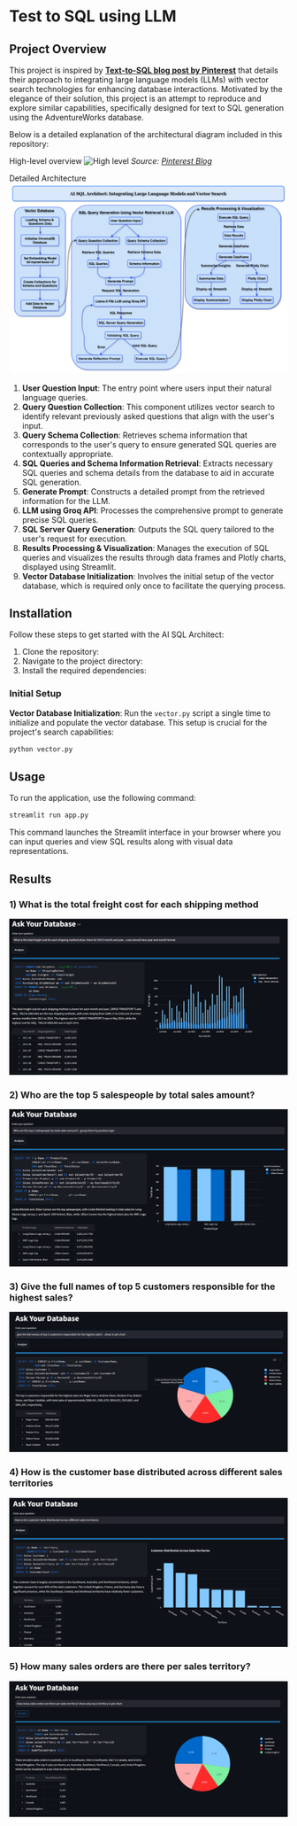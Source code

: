 # Test to SQL using LLM

## Project Overview

This project is inspired by **[Text-to-SQL blog post by Pinterest](https://medium.com/pinterest-engineering/how-we-built-text-to-sql-at-pinterest-30bad30dabff)** that details their approach to integrating large language models (LLMs) with vector search technologies for enhancing database interactions. Motivated by the elegance of their solution, this project is an attempt to reproduce and explore similar capabilities, specifically designed for text to SQL generation using the AdventureWorks database.

Below is a detailed explanation of the architectural diagram included in this repository:

High-level overview
![High level](https://miro.medium.com/v2/resize:fit:1400/format:webp/1*wDKR6-ToiX5UgsUYN41JiQ.png)
_Source: [Pinterest Blog](https://medium.com/pinterest-engineering/how-we-built-text-to-sql-at-pinterest-30bad30dabff)_

Detailed Architecture
![Architectural Diagram](media/architecture.png)

1. **User Question Input**: The entry point where users input their natural language queries.
2. **Query Question Collection**: This component utilizes vector search to identify relevant previously asked questions that align with the user's input.
3. **Query Schema Collection**: Retrieves schema information that corresponds to the user's query to ensure generated SQL queries are contextually appropriate.
4. **SQL Queries and Schema Information Retrieval**: Extracts necessary SQL queries and schema details from the database to aid in accurate SQL generation.
5. **Generate Prompt**: Constructs a detailed prompt from the retrieved information for the LLM.
6. **LLM using Groq API**: Processes the comprehensive prompt to generate precise SQL queries.
7. **SQL Server Query Generation**: Outputs the SQL query tailored to the user's request for execution.
8. **Results Processing & Visualization**: Manages the execution of SQL queries and visualizes the results through data frames and Plotly charts, displayed using Streamlit.
9. **Vector Database Initialization**: Involves the initial setup of the vector database, which is required only once to facilitate the querying process.


## Installation

Follow these steps to get started with the AI SQL Architect:

1. Clone the repository:
2. Navigate to the project directory:
3. Install the required dependencies:


### Initial Setup

**Vector Database Initialization**: Run the `vector.py` script a single time to initialize and populate the vector database. This setup is crucial for the project's search capabilities:

```bash
python vector.py
```

## Usage

To run the application, use the following command:

```bash
streamlit run app.py
```

This command launches the Streamlit interface in your browser where you can input queries and view SQL results along with visual data representations.

## Results
### 1) What is the total freight cost for each shipping method
![demo](media/demo.png)

### 2) Who are the top 5 salespeople by total sales amount?

![demo-2](media/demo-2.png)

### 3) Give the full names of top 5 customers responsible for the highest sales?
![demo-3](media/demo-3.png)

### 4) How is the customer base distributed across different sales territories
![demo-4](media/demo-4.png)


### 5) How many sales orders are there per sales territory?
![demo-5](media/demo-5.png)
